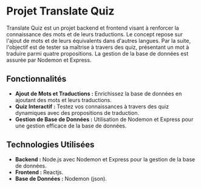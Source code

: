 # Projet Translate Quiz

Translate Quiz est un projet backend et frontend visant à renforcer la connaissance des mots et de leurs traductions. Le concept repose sur l'ajout de mots et de leurs équivalents dans d'autres langues. Par la suite, l'objectif est de tester sa maîtrise à travers des quiz, présentant un mot à traduire parmi quatre propositions. La gestion de la base de données est assurée par Nodemon et Express.

## Fonctionnalités

- **Ajout de Mots et Traductions :** Enrichissez la base de données en ajoutant des mots et leurs traductions.
- **Quiz Interactif :** Testez vos connaissances à travers des quiz dynamiques avec des propositions de traduction.
- **Gestion de Base de Données :** Utilisation de Nodemon et Express pour une gestion efficace de la base de données.

## Technologies Utilisées

- **Backend :** Node.js avec Nodemon et Express pour la gestion de la base de données.
- **Frontend :** Reactjs.
- **Base de Données :** Nodemon (json).

